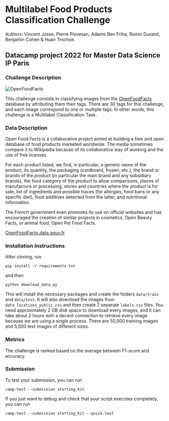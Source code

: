 # Multilabel Food Products Classification Challenge

Authors: Vincent Josse, Pierre Piovesan, Adame Ben Friha, Romin Durand, Benjamin Cohen & Huan Trochon

## Datacamp project 2022 for Master Data Science IP Paris

### Challenge Description



![OpenFoodFacts](https://world.openfoodfacts.org/images/misc/openfoodfacts-logo-en-178x150.png)

This challenge consists in classifying images from the [OpenFoodFacts](https://world.openfoodfacts.org/) database by attributing them their tags. There are 30 tags for this challenge, and each image correspond to one or multiple tags. In other words, this challenge is a Multilabel Classification Task.

### Data Description

Open Food Facts is a collaborative project aimed at building a free and open database of food products marketed worldwide. The media sometimes compare it to Wikipedia because of its collaborative way of working and the use of free licenses.

For each product listed, we find, in particular, a generic name of the product, its quantity, the packaging (cardboard, frozen, etc.), the brand or brands of the product (in particular the main brand and any subsidiary brands), the food category of the product to allow comparisons, places of manufacture or processing, stores and countries where the product is for sale, list of ingredients and possible traces (for allergies, food bans or any specific diet), food additives detected from the latter, and nutritional information.

The French government even promotes its use on official websites and has encouraged the creation of similar projects in cosmetics, Open Beauty Facts, or animal food, Open Pet Food Facts.

[OpenFoodFacts.data.gouv.fr](https://www.data.gouv.fr/fr/organizations/open-food-facts/?msclkid=d83e9bc2ace511ecb71758e750feb774)

### Installation Instructions

After cloning, run

```
pip install -r requirements.txt
```
and then
```
python download_data.py
```

This will install the necessary packages and create the folders `data/train` and `data/test`. It will also download the images from `data_locations_public.csv` and then create 2 separate `labels.csv` files. You need approximately 2 GB disk space to download every images, and it can take about 2 hours with a decent connection to retrieve every image because we are using a single process. There are 50,000 training images and 5,000 test images of different sizes.


### Metrics

The challenge is ranked based on the average between F1-score and accuracy.


### Submission

To test your submission, you can run 
```
ramp-test --submission starting_kit
```

If you just want to debug and check that your script executes completely, you can run
```
ramp-test --submission starting_kit --quick-test
```
